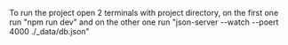 To run the project open 2 terminals with project directory, on the first one run "npm run dev" and on the other one run "json-server --watch --poert 4000 ./_data/db.json"
